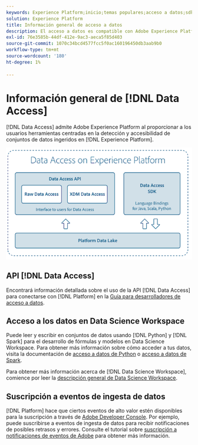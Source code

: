 ```yaml
---
keywords: Experience Platform;inicio;temas populares;acceso a datos;sdk de python;spark sdk;api de acceso a datos
solution: Experience Platform
title: Información general de acceso a datos
description: El acceso a datos es compatible con Adobe Experience Platform al proporcionar a los usuarios herramientas centradas en la detección y accesibilidad de conjuntos de datos de Platform ingeridos.
exl-id: 76e3585b-44df-412e-9ac3-aeca5f85d403
source-git-commit: 1070c34bcd4577fcc5f0ac160196450db3aab9b0
workflow-type: tm+mt
source-wordcount: '180'
ht-degree: 1%

---
```


# Información general de [!DNL Data Access]

[!DNL Data Access] admite Adobe Experience Platform al proporcionar a los usuarios herramientas centradas en la detección y accesibilidad de conjuntos de datos ingeridos en [!DNL Experience Platform].

![Acceso de datos en el Experience Platform](images/Data_Access_Experience_Platform.png)

## API [!DNL Data Access]

Encontrará información detallada sobre el uso de la API [!DNL Data Access] para conectarse con [!DNL Platform] en la [Guía para desarrolladores de acceso a datos](api.md).

## Acceso a los datos en Data Science Workspace

Puede leer y escribir en conjuntos de datos usando [!DNL Python] y [!DNL Spark] para el desarrollo de fórmulas y modelos en Data Science Workspace. Para obtener más información sobre cómo acceder a tus datos, visita la documentación de [acceso a datos de Python](../data-science-workspace/authoring/python.md) o [acceso a datos de Spark](../data-science-workspace/authoring/spark.md).

Para obtener más información acerca de [!DNL Data Science Workspace], comience por leer la [descripción general de Data Science Workspace](../data-science-workspace/home.md).

## Suscripción a eventos de ingesta de datos

[!DNL Platform] hace que ciertos eventos de alto valor estén disponibles para la suscripción a través de [Adobe Developer Console](https://www.adobe.com/go/devs_console_ui). Por ejemplo, puede suscribirse a eventos de ingesta de datos para recibir notificaciones de posibles retrasos y errores. Consulte el tutorial sobre [suscripción a notificaciones de eventos de Adobe](../observability/alerts/subscribe.md) para obtener más información.
